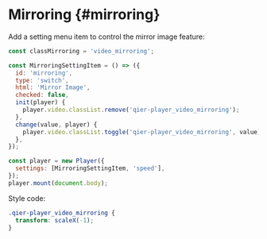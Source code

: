 # Mirroring {#mirroring}

Add a setting menu item to control the mirror image feature:

```js
const classMirroring = 'video_mirroring';

const MirroringSettingItem = () => ({
  id: 'mirroring',
  type: 'switch',
  html: 'Mirror Image',
  checked: false,
  init(player) {
    player.video.classList.remove('qier-player_video_mirroring');
  },
  change(value, player) {
    player.video.classList.toggle('qier-player_video_mirroring', value);
  },
});

const player = new Player({
  settings: [MirroringSettingItem, 'speed'],
});
player.mount(document.body);
```

Style code:

```css
.qier-player_video_mirroring {
  transform: scaleX(-1);
}
```
